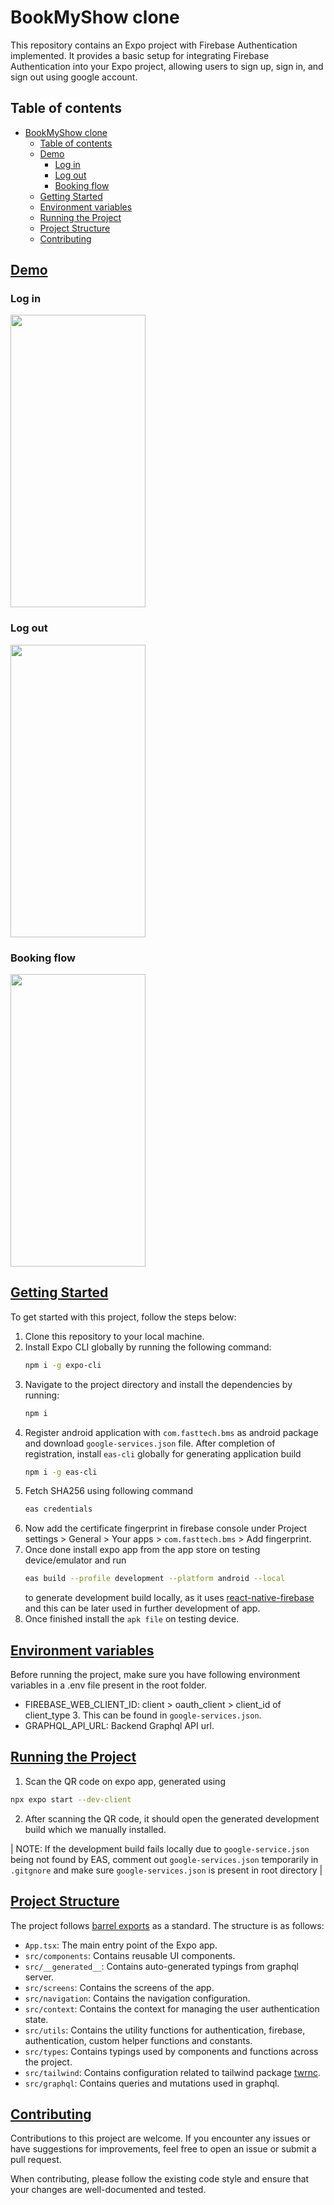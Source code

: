# BookMyShow clone

This repository contains an Expo project with Firebase Authentication implemented. It provides a basic setup for integrating Firebase Authentication into your Expo project, allowing users to sign up, sign in, and sign out using google account.

## Table of contents

- [BookMyShow clone](#bookmyshow-clone)
  - [Table of contents](#table-of-contents)
  - [Demo](#demo)
    - [Log in](#log-in)
    - [Log out](#log-out)
    - [Booking flow](#booking-flow)
  - [Getting Started](#getting-started)
  - [Environment variables](#environment-variables)
  - [Running the Project](#running-the-project)
  - [Project Structure](#project-structure)
  - [Contributing](#contributing)

## [Demo](#demo)

### Log in
<img src="https://github.com/nimish-kumar/bookmyshow-clone/blob/main/demo/login.gif" width="216" height="468" />

### Log out
<img src="https://github.com/nimish-kumar/bookmyshow-clone/blob/main/demo/logout.gif" width="216" height="468" />


### Booking flow
<img src="https://github.com/nimish-kumar/bookmyshow-clone/blob/main/demo/appflow.gif" width="216" height="468" />



## [Getting Started](#getting-started)

To get started with this project, follow the steps below:

1. Clone this repository to your local machine.
2. Install Expo CLI globally by running the following command:
   ```bash
   npm i -g expo-cli
   ```
3. Navigate to the project directory and install the dependencies by running:
   ```bash
   npm i
   ```
4. Register android application with `com.fasttech.bms` as android package and download `google-services.json` file. After completion of registration, install `eas-cli` globally for generating application build
   ```bash
   npm i -g eas-cli
   ```
5. Fetch SHA256 using following command
   ```bash
   eas credentials
   ```
6. Now add the certificate fingerprint in firebase console under Project settings > General > Your apps > `com.fasttech.bms` > Add fingerprint.
7. Once done install expo app from the app store on testing device/emulator and run
   ```bash
   eas build --profile development --platform android --local
   ```
   to generate development build locally, as it uses [react-native-firebase](https://rnfirebase.io/) and this can be later used in further development of app.
8. Once finished install the `apk file` on testing device.

## [Environment variables](#environment-variables)

Before running the project, make sure you have following environment variables in a .env file present in the root folder.

- FIREBASE_WEB_CLIENT_ID: client > oauth_client > client_id of client_type 3. This can be found in `google-services.json`.
- GRAPHQL_API_URL: Backend Graphql API url.

## [Running the Project](#running-the-project)

1.  Scan the QR code on expo app, generated using

```bash
npx expo start --dev-client
```

2. After scanning the QR code, it should open the generated development build which we manually installed.

| NOTE: If the development build fails locally due to `google-service.json` being not found by EAS, comment out `google-services.json` temporarily in `.gitgnore` and make sure `google-services.json` is present in root directory |

## [Project Structure](#project-structure)

The project follows [barrel exports](https://basarat.gitbook.io/typescript/main-1/barrel) as a standard. The structure is as follows:

- `App.tsx`: The main entry point of the Expo app.
- `src/components`: Contains reusable UI components.
- `src/__generated__`: Contains auto-generated typings from graphql server.
- `src/screens`: Contains the screens of the app.
- `src/navigation`: Contains the navigation configuration.
- `src/context`: Contains the context for managing the user authentication state.
- `src/utils`: Contains the utility functions for authentication, firebase, authentication, custom helper functions and constants.
- `src/types`: Contains typings used by components and functions across the project.
- `src/tailwind`: Contains configuration related to tailwind package [twrnc](https://www.npmjs.com/package/twrnc).
- `src/graphql`: Contains queries and mutations used in graphql.

## [Contributing](#contributing)

Contributions to this project are welcome. If you encounter any issues or have suggestions for improvements, feel free to open an issue or submit a pull request.

When contributing, please follow the existing code style and ensure that your changes are well-documented and tested.
